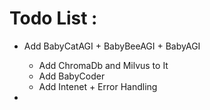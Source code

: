# Todo List :

- Add BabyCatAGI + BabyBeeAGI + BabyAGI
  - Add ChromaDb and Milvus to It 
  - Add BabyCoder
  - Add Intenet + Error Handling

- 
